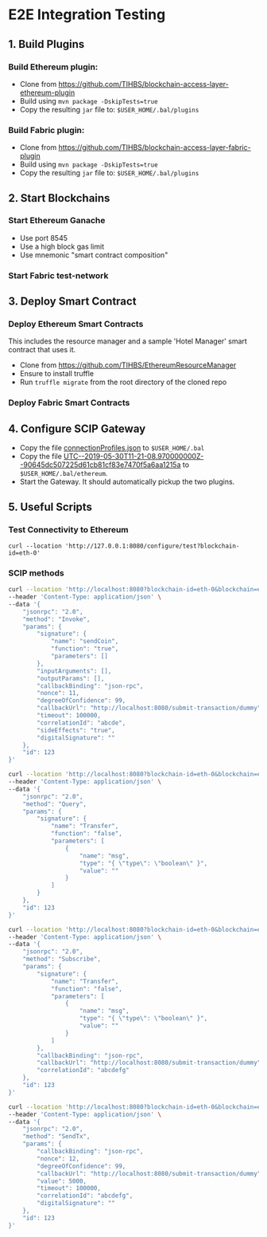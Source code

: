# E2E Integration Testing

## 1. Build Plugins

### Build Ethereum plugin:
- Clone from https://github.com/TIHBS/blockchain-access-layer-ethereum-plugin
- Build using `mvn package -DskipTests=true`
- Copy the resulting `jar` file to: `$USER_HOME/.bal/plugins`

### Build Fabric plugin:
- Clone from https://github.com/TIHBS/blockchain-access-layer-fabric-plugin
- Build using `mvn package -DskipTests=true`
- Copy the resulting `jar` file to: `$USER_HOME/.bal/plugins`

## 2. Start Blockchains

### Start Ethereum Ganache
- Use port 8545
- Use a high block gas limit
- Use mnemonic "smart contract composition"

### Start Fabric test-network


## 3. Deploy Smart Contract

### Deploy Ethereum Smart Contracts
This includes the resource manager and a sample 'Hotel Manager' smart contract that uses it.
- Clone from https://github.com/TIHBS/EthereumResourceManager
- Ensure to install truffle
- Run `truffle migrate` from the root directory of the cloned repo

### Deploy Fabric Smart Contracts

## 4. Configure SCIP Gateway
- Copy the file [connectionProfiles.json](./connectionProfiles.json) to `$USER_HOME/.bal`
- Copy the file [UTC--2019-05-30T11-21-08.970000000Z--90645dc507225d61cb81cf83e7470f5a6aa1215a](./UTC--2019-05-30T11-21-08.970000000Z--90645dc507225d61cb81cf83e7470f5a6aa1215a) to `$USER_HOME/.bal/ethereum`.
- Start the Gateway. It should automatically pickup the two plugins.

## 5. Useful Scripts

### Test Connectivity to Ethereum
`curl --location 'http://127.0.0.1:8080/configure/test?blockchain-id=eth-0'`

### SCIP methods
```bash
curl --location 'http://localhost:8080?blockchain-id=eth-0&blockchain=ethereum&address=0xD6de246d347982F64b809E01Fb9511e39506eF64' \
--header 'Content-Type: application/json' \
--data '{
    "jsonrpc": "2.0",
    "method": "Invoke",
    "params": {
        "signature": {
            "name": "sendCoin",
            "function": "true",
            "parameters": []
        },
        "inputArguments": [],
        "outputParams": [],
        "callbackBinding": "json-rpc",
        "nonce": 11,
        "degreeOfConfidence": 99,
        "callbackUrl": "http://localhost:8080/submit-transaction/dummy",
        "timeout": 100000,
        "correlationId": "abcde",
        "sideEffects": "true",
        "digitalSignature": ""
    },
    "id": 123
}'
```

```bash
curl --location 'http://localhost:8080?blockchain-id=eth-0&blockchain=ethereum&address=0xD6de246d347982F64b809E01Fb9511e39506eF64' \
--header 'Content-Type: application/json' \
--data '{
    "jsonrpc": "2.0",
    "method": "Query",
    "params": {
        "signature": {
            "name": "Transfer",
            "function": "false",
            "parameters": [
                {
                    "name": "msg",
                    "type": "{ \"type\": \"boolean\" }",
                    "value": ""
                }
            ]
        }
    },
    "id": 123
}'
```

```bash
curl --location 'http://localhost:8080?blockchain-id=eth-0&blockchain=ethereum&address=0xD6de246d347982F64b809E01Fb9511e39506eF64' \
--header 'Content-Type: application/json' \
--data '{
    "jsonrpc": "2.0",
    "method": "Subscribe",
    "params": {
        "signature": {
            "name": "Transfer",
            "function": "false",
            "parameters": [
                {
                    "name": "msg",
                    "type": "{ \"type\": \"boolean\" }",
                    "value": ""
                }
            ]
        },
        "callbackBinding": "json-rpc",
        "callbackUrl": "http://localhost:8080/submit-transaction/dummy",
        "correlationId": "abcdefg"
    },
    "id": 123
}'
```

```bash
curl --location 'http://localhost:8080?blockchain-id=eth-0&blockchain=ethereum&address=0x182761AC584C0016Cdb3f5c59e0242EF9834fef0' \
--header 'Content-Type: application/json' \
--data '{
    "jsonrpc": "2.0",
    "method": "SendTx",
    "params": {
        "callbackBinding": "json-rpc",
        "nonce": 12,
        "degreeOfConfidence": 99,
        "callbackUrl": "http://localhost:8080/submit-transaction/dummy",
        "value": 5000,
        "timeout": 100000,
        "correlationId": "abcdefg",
        "digitalSignature": ""
    },
    "id": 123
}'
```